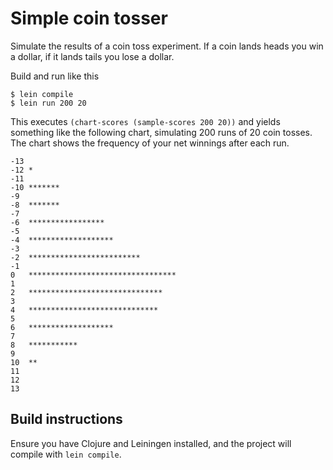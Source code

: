 Simple coin tosser
==================

Simulate the results of a coin toss experiment. If a coin lands heads
you win a dollar, if it lands tails you lose a dollar.

Build and run like this

    $ lein compile
    $ lein run 200 20

This executes `(chart-scores (sample-scores 200 20))` and yields something like
the following chart, simulating 200 runs of 20 coin tosses. The chart shows the
frequency of your net winnings after each run.

    -13	
    -12	*
    -11	
    -10	*******
    -9	
    -8	*******
    -7	
    -6	*****************
    -5	
    -4	*******************
    -3	
    -2	*************************
    -1	
    0	*********************************
    1	
    2	******************************
    3	
    4	*****************************
    5	
    6	*******************
    7	
    8	***********
    9	
    10	**
    11	
    12	
    13	

Build instructions
------------------

Ensure you have Clojure and Leiningen installed, and the project will
compile with `lein compile`.

